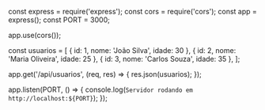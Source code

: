 const express = require('express');
const cors = require('cors');
const app = express();
const PORT = 3000;

app.use(cors());

const usuarios = [
  { id: 1, nome: 'João Silva', idade: 30 },
  { id: 2, nome: 'Maria Oliveira', idade: 25 },
  { id: 3, nome: 'Carlos Souza', idade: 35 },
];

app.get('/api/usuarios', (req, res) => {
  res.json(usuarios);
});

app.listen(PORT, () => {
  console.log(`Servidor rodando em http://localhost:${PORT}`);
});
